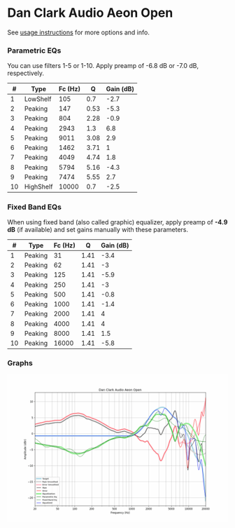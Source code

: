 # Dan Clark Audio Aeon Open
See [usage instructions](https://github.com/jaakkopasanen/AutoEq#usage) for more options and info.

### Parametric EQs
You can use filters 1-5 or 1-10. Apply preamp of -6.8 dB or -7.0 dB, respectively.

|   # | Type      |   Fc (Hz) |    Q |   Gain (dB) |
|-----|-----------|-----------|------|-------------|
|   1 | LowShelf  |       105 | 0.7  |        -2.7 |
|   2 | Peaking   |       147 | 0.53 |        -5.3 |
|   3 | Peaking   |       804 | 2.28 |        -0.9 |
|   4 | Peaking   |      2943 | 1.3  |         6.8 |
|   5 | Peaking   |      9011 | 3.08 |         2.9 |
|   6 | Peaking   |      1462 | 3.71 |         1   |
|   7 | Peaking   |      4049 | 4.74 |         1.8 |
|   8 | Peaking   |      5794 | 5.16 |        -4.3 |
|   9 | Peaking   |      7474 | 5.55 |         2.7 |
|  10 | HighShelf |     10000 | 0.7  |        -2.5 |

### Fixed Band EQs
When using fixed band (also called graphic) equalizer, apply preamp of **-4.9 dB** (if available) and set gains manually with these parameters.

|   # | Type    |   Fc (Hz) |    Q |   Gain (dB) |
|-----|---------|-----------|------|-------------|
|   1 | Peaking |        31 | 1.41 |        -3.4 |
|   2 | Peaking |        62 | 1.41 |        -3   |
|   3 | Peaking |       125 | 1.41 |        -5.9 |
|   4 | Peaking |       250 | 1.41 |        -3   |
|   5 | Peaking |       500 | 1.41 |        -0.8 |
|   6 | Peaking |      1000 | 1.41 |        -1.4 |
|   7 | Peaking |      2000 | 1.41 |         4   |
|   8 | Peaking |      4000 | 1.41 |         4   |
|   9 | Peaking |      8000 | 1.41 |         1.5 |
|  10 | Peaking |     16000 | 1.41 |        -5.8 |

### Graphs
![](./Dan%20Clark%20Audio%20Aeon%20Open.png)
